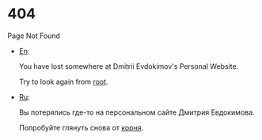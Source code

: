 # 404

Page Not Found

* [En](en "English language (по-английски)"):

  You have lost somewhere at Dmitrii Evdokimov's Personal Website.

  Try to look again from [root](/).

* [Ru](ru "Russian language (по-русски)"):

  Вы потерялись где-то на персональном сайте Дмитрия Евдокимова.

  Попробуйте глянуть снова от [корня](/).
